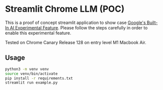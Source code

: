 

# Streamlit Chrome LLM (POC)

This is a proof of concept streamlit application to show case [Google's Built-In AI Experimental Feature](https://developer.chrome.com/docs/ai/built-in). Please follow the steps carefully in order to enable this experimental feature.

Tested on Chrome Canary Release 128 on entry level M1 Macbook Air. 

## Usage

```bash
python3 -m venv venv
source venv/bin/activate
pip install -r requirements.txt
streamlit run example.py
```